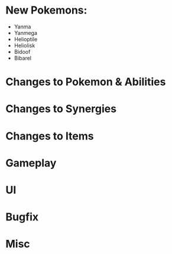 # New Pokemons:

- Yanma
- Yanmega
- Helioptile
- Heliolisk
- Bidoof
- Bibarel

# Changes to Pokemon & Abilities

# Changes to Synergies

# Changes to Items

# Gameplay

# UI

# Bugfix

# Misc
